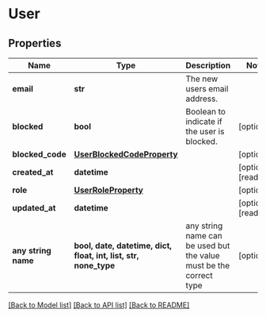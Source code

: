# User


## Properties
Name | Type | Description | Notes
------------ | ------------- | ------------- | -------------
**email** | **str** | The new users email address. | 
**blocked** | **bool** | Boolean to indicate if the user is blocked. | [optional] 
**blocked_code** | [**UserBlockedCodeProperty**](UserBlockedCodeProperty.md) |  | [optional] 
**created_at** | **datetime** |  | [optional] [readonly] 
**role** | [**UserRoleProperty**](UserRoleProperty.md) |  | [optional] 
**updated_at** | **datetime** |  | [optional] [readonly] 
**any string name** | **bool, date, datetime, dict, float, int, list, str, none_type** | any string name can be used but the value must be the correct type | [optional]

[[Back to Model list]](../README.md#documentation-for-models) [[Back to API list]](../README.md#documentation-for-api-endpoints) [[Back to README]](../README.md)


